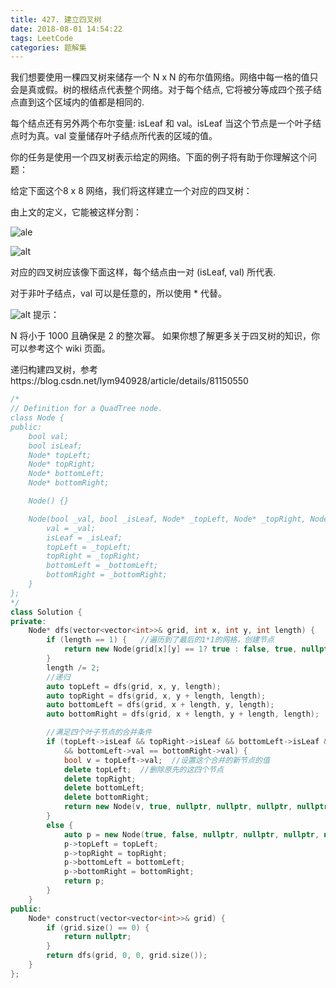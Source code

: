 ```yaml
---
title: 427. 建立四叉树
date: 2018-08-01 14:54:22
tags: LeetCode
categories: 题解集
---
```


我们想要使用一棵四叉树来储存一个 N x N 的布尔值网络。网络中每一格的值只会是真或假。树的根结点代表整个网络。对于每个结点, 它将被分等成四个孩子结点直到这个区域内的值都是相同的.

每个结点还有另外两个布尔变量: isLeaf 和 val。isLeaf 当这个节点是一个叶子结点时为真。val 变量储存叶子结点所代表的区域的值。

你的任务是使用一个四叉树表示给定的网络。下面的例子将有助于你理解这个问题：

给定下面这个8 x 8 网络，我们将这样建立一个对应的四叉树：



由上文的定义，它能被这样分割：


![ale](https://s3-lc-upload.s3.amazonaws.com/uploads/2018/02/01/962_grid.png)

![alt](https://s3-lc-upload.s3.amazonaws.com/uploads/2018/02/01/962_grid_divided.png)
 

对应的四叉树应该像下面这样，每个结点由一对 (isLeaf, val) 所代表.

对于非叶子结点，val 可以是任意的，所以使用 * 代替。


![alt](https://s3-lc-upload.s3.amazonaws.com/uploads/2018/02/01/962_quad_tree.png)
提示：

N 将小于 1000 且确保是 2 的整次幂。
如果你想了解更多关于四叉树的知识，你可以参考这个 wiki 页面。

递归构建四叉树，参考https://blog.csdn.net/lym940928/article/details/81150550
```cpp
/*
// Definition for a QuadTree node.
class Node {
public:
    bool val;
    bool isLeaf;
    Node* topLeft;
    Node* topRight;
    Node* bottomLeft;
    Node* bottomRight;

    Node() {}

    Node(bool _val, bool _isLeaf, Node* _topLeft, Node* _topRight, Node* _bottomLeft, Node* _bottomRight) {
        val = _val;
        isLeaf = _isLeaf;
        topLeft = _topLeft;
        topRight = _topRight;
        bottomLeft = _bottomLeft;
        bottomRight = _bottomRight;
    }
};
*/
class Solution {
private:
    Node* dfs(vector<vector<int>>& grid, int x, int y, int length) {
        if (length == 1) {   //遍历到了最后的1*1的网格，创建节点
            return new Node(grid[x][y] == 1? true : false, true, nullptr, nullptr, nullptr, nullptr);
        }
        length /= 2;
        //递归
        auto topLeft = dfs(grid, x, y, length);
        auto topRight = dfs(grid, x, y + length, length);
        auto bottomLeft = dfs(grid, x + length, y, length);
        auto bottomRight = dfs(grid, x + length, y + length, length);

        //满足四个叶子节点的合并条件
        if (topLeft->isLeaf && topRight->isLeaf && bottomLeft->isLeaf && bottomRight->isLeaf && topLeft->val == topRight->val && topRight->val == bottomLeft->val
            && bottomLeft->val == bottomRight->val) {
            bool v = topLeft->val;  //设置这个合并的新节点的值
            delete topLeft;  //删除原先的这四个节点
            delete topRight;
            delete bottomLeft;
            delete bottomRight;
            return new Node(v, true, nullptr, nullptr, nullptr, nullptr);
        } 
        else {
            auto p = new Node(true, false, nullptr, nullptr, nullptr, nullptr);
            p->topLeft = topLeft;
            p->topRight = topRight;
            p->bottomLeft = bottomLeft;
            p->bottomRight = bottomRight;
            return p;
        }
    }
public:
    Node* construct(vector<vector<int>>& grid) {
        if (grid.size() == 0) {
            return nullptr;
        }
        return dfs(grid, 0, 0, grid.size());
    }
};
```